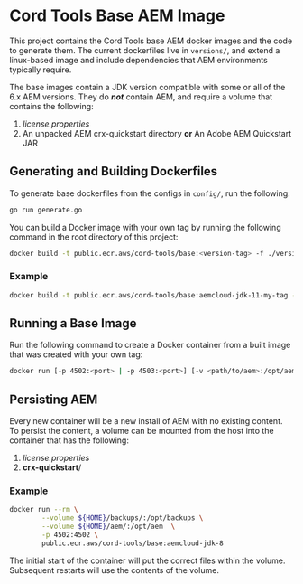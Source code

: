 
# Cord Tools Base AEM Image
This project contains the Cord Tools base AEM docker images and the code to generate them. The current dockerfiles live in `versions/`, and extend a linux-based image and include dependencies that AEM environments typically require.

The base images contain a JDK version compatible with some or all of the 6.x AEM versions. They do ***not*** contain AEM, and require a volume that contains the following:

1. *license.properties*
2. An unpacked AEM crx-quickstart directory **or** An Adobe AEM Quickstart JAR

## Generating and Building Dockerfiles

To generate base dockerfiles from the configs in `config/`, run the following:

```bash
go run generate.go
```

You can build a Docker image with your own tag by running the following command in the root directory of this project:

```bash
docker build -t public.ecr.aws/cord-tools/base:<version-tag> -f ./versions/<jdk-version>/Dockerfile .
```

### Example

```bash
docker build -t public.ecr.aws/cord-tools/base:aemcloud-jdk-11-my-tag -f ./versions/jdk-11/Dockerfile .
```

## Running a Base Image

Run the following command to create a Docker container from a built image that was created with your own tag:

```bash
docker run [-p 4502:<port> | -p 4503:<port>] [-v <path/to/aem>:/opt/aem] public.ecr.aws/cord-tools/base:<version-tag>
```

## Persisting AEM 

Every new container will be a new install of AEM with no existing content. To persist the content, a volume can be mounted from the host into the container that has the following:

1. *license.properties*
2. **crx-quickstart**/

### Example

```bash
docker run --rm \
        --volume ${HOME}/backups/:/opt/backups \
        --volume ${HOME}/aem/:/opt/aem  \
        -p 4502:4502 \
        public.ecr.aws/cord-tools/base:aemcloud-jdk-8
```

The initial start of the container will put the correct files within the volume. Subsequent restarts will use the contents of the volume.
